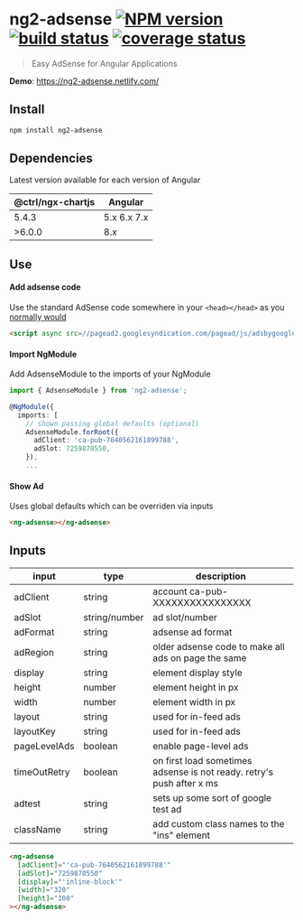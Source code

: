 # ng2-adsense [![NPM version][npm-image]][npm-url] [![build status][circle-img]][circle-url] [![coverage status][coverage-img]][coverage-url]

[npm-image]: https://img.shields.io/npm/v/ng2-adsense.svg
[npm-url]: https://npmjs.org/package/ng2-adsense
[circle-img]: https://circleci.com/gh/scttcper/ng2-adsense.svg?style=svg
[circle-url]: https://circleci.com/gh/scttcper/ng2-adsense
[coverage-img]: https://codecov.io/gh/scttcper/ng2-adsense/branch/master/graph/badge.svg
[coverage-url]: https://codecov.io/gh/scttcper/ng2-adsense

> Easy AdSense for Angular Applications

**Demo**: https://ng2-adsense.netlify.com/

## Install

```bash
npm install ng2-adsense
```

## Dependencies

Latest version available for each version of Angular

| @ctrl/ngx-chartjs | Angular     |
| ----------------- | ----------- |
| 5.4.3             | 5.x 6.x 7.x |
| >6.0.0            | 8.x         |

## Use

#### Add adsense code

Use the standard AdSense code somewhere in your `<head></head>` as you [normally would](https://support.google.com/adsense/answer/7477845)

```html
<script async src=//pagead2.googlesyndication.com/pagead/js/adsbygoogle.js></script>
```

#### Import NgModule

Add AdsenseModule to the imports of your NgModule

```typescript
import { AdsenseModule } from 'ng2-adsense';

@NgModule({
  imports: [
    // shown passing global defaults (optional)
    AdsenseModule.forRoot({
      adClient: 'ca-pub-7640562161899788',
      adSlot: 7259870550,
    }),
    ...
```

#### Show Ad

Uses global defaults which can be overriden via inputs

```html
<ng-adsense></ng-adsense>
```

## Inputs

| input        | type          | description                                                           |
| ------------ | ------------- | --------------------------------------------------------------------- |
| adClient     | string        | account ca-pub-XXXXXXXXXXXXXXXX                                       |
| adSlot       | string/number | ad slot/number                                                        |
| adFormat     | string        | adsense ad format                                                     |
| adRegion     | string        | older adsense code to make all ads on page the same                   |
| display      | string        | element display style                                                 |
| height       | number        | element height in px                                                  |
| width        | number        | element width in px                                                   |
| layout       | string        | used for in-feed ads                                                  |
| layoutKey    | string        | used for in-feed ads                                                  |
| pageLevelAds | boolean       | enable page-level ads                                                 |
| timeOutRetry | boolean       | on first load sometimes adsense is not ready. retry's push after x ms |
| adtest       | string        | sets up some sort of google test ad                                   |
| className    | string        | add custom class names to the "ins" element                           |

```html
<ng-adsense
  [adClient]="'ca-pub-7640562161899788'"
  [adSlot]="7259870550"
  [display]="'inline-block'"
  [width]="320"
  [height]="108"
></ng-adsense>
```

